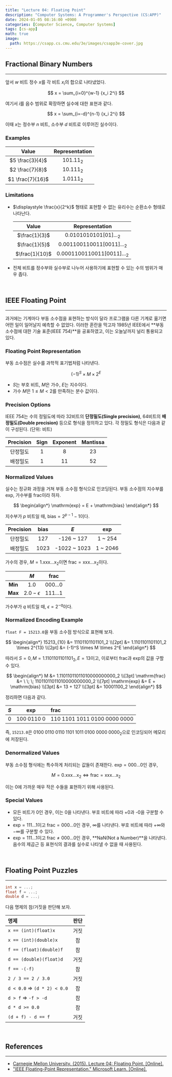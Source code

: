 ```yaml
---
title: "Lecture 04: Floating Point"
description: "Computer Systems: A Programmer's Perspective (CS:APP)"
date: 2024-01-05 08:16:00 +0900
categories: [Computer Science, Computer Systems]
tags: [cs-app]
math: true
image:
  path: https://csapp.cs.cmu.edu/3e/images/csapp3e-cover.jpg
---
```


## Fractional Binary Numbers

---

앞서 $w$ 비트 정수 $x$를 각 비트 $x_i$의 합으로 나타냈었다.

$$
x = \sum_{i=0}^{w-1} {x_i 2^i}
$$

여기서 $i$를 음수 범위로 확장하면 실수에 대한 표현과 같다.

$$
x = \sum_{i=-d}^{n-1} {x_i 2^i}
$$

이때 $x$는 정수부 $n$ 비트, 소수부 $d$ 비트로 이루어진 실수이다.

### Examples

|      Value       | Representation |
| :--------------: | :------------: |
| $5 \frac{3}{4}$  |   $101.11_2$   |
| $2 \frac{7}{8}$  |   $10.111_2$   |
| $1 \frac{7}{16}$ |   $1.0111_2$   |

### Limitations

- $\displaystyle \frac{x}{2^k}$ 형태로 표현할 수 없는 유리수는 순환소수 형태로 나타난다.

  |     Value      |        Representation        |
  | :------------: | :--------------------------: |
  | $\frac{1}{3}$  |   $0.0101010101[01]..._2$    |
  | $\frac{1}{5}$  | $0.001100110011[0011]..._2$  |
  | $\frac{1}{10}$ | $0.0001100110011[0011]..._2$ |

- 전체 비트를 정수부와 실수부로 나누어 사용하기에 표현할 수 있는 수의 범위가 매우 좁다.

<br>

## IEEE Floating Point

---

과거에는 기계마다 부동 소수점을 표현하는 방식이 달라 프로그램을 다른 기계로 옮기면 어떤 일이 일어날지 예측할 수 없었다. 이러한 혼란을 막고자 1985년 IEEE에서 **부동 소수점에 대한 기술 표준(IEEE 754)**을 공표하였고, 이는 오늘날까지 널리 통용되고 있다.

### Floating Point Representation

부동 소수점은 실수를 과학적 표기법처럼 나타낸다.

$$
(-1)^S \times M \times 2^E
$$

- $S$는 부호 비트, $M$은 가수, $E$는 지수이다.
- 가수 $M$은 $1 \leq M < 2$를 만족하는 분수 값이다.

### Precision Options

IEEE 754는 수의 정밀도에 따라 32비트의 **단정밀도(Single precision)**, 64비트의 **배정밀도(Double precision)** 등으로 형식을 정의하고 있다. 각 정밀도 형식은 다음과 같이 구성된다. (단위: 비트)

| Precision | Sign | Exponent | Mantissa |
| :-------: | :--: | :------: | :------: |
| 단정밀도  |  1   |    8     |    23    |
| 배정밀도  |  1   |    11    |    52    |

### Normalized Values

실수는 정규화 과정을 거쳐 부동 소수점 형식으로 인코딩된다. 부동 소수점의 지수부를 $\mathrm{exp}$, 가수부를 $\mathrm{frac}$이라 하자.

$$
\begin{align*}
\mathrm{exp} = E + \mathrm{bias}
\end{align*}
$$

지수부가 $p$ 비트일 때, $\mathrm{bias} = 2^{p-1} - 1$이다.

| Precision | $\mathrm{bias}$ |     $E$      | $\mathrm{exp}$ |
| :-------: | :-------------: | :----------: | :------------: |
| 단정밀도  |       127       |  -126 ~ 127  |    1 ~ 254     |
| 배정밀도  |      1023       | -1022 ~ 1023 |    1 ~ 2046    |

가수의 경우, $M = 1.\mathrm{xxx...x}_2$이면 $\mathrm{frac} = \mathrm{xxx...x}_2$이다.

|         |       $M$        | $\mathrm{frac}$ |
| :-----: | :--------------: | :-------------: |
| **Min** |      $1.0$       |    $000...0$    |
| **Max** | $2.0 - \epsilon$ |    $111...1$    |

가수부가 $q$ 비트일 때, $\epsilon = 2^{-q}$이다.

### Normalized Encoding Example

`float F = 15213.0`을 부동 소수점 방식으로 표현해 보자.

$$
\begin{align*}
15213_{10} &= 11101101101101_2 \\[2pt]
&= 1.1101101101101_2 \times 2^{13} \\[2pt]
&= (-1)^S \times M \times 2^E
\end{align*}
$$

따라서 $S = 0, \, M = 1.1101101101101_2, \, E = 13$이고, 이로부터 $\mathrm{frac}$과 $\mathrm{exp}$의 값을 구할 수 있다.

$$
\begin{align*}
M &= 1.11011011011010000000000_2 \\[3pt]
\mathrm{frac} &= \ \; \; 11011011011010000000000_2 \\[7pt]
\mathrm{exp} &= E + \mathrm{bias} \\[3pt]
&= 13 + 127 \\[3pt]
&= 10001100_2
\end{align*}
$$

정리하면 다음과 같다.

| $S$ |   $\mathrm{exp}$   | $\mathrm{frac}$                               |
| --: | :----------------: | :-------------------------------------------- |
| $0$ | $100 \; 0110 \; 0$ | $110 \; 1101 \; 1011 \; 0100 \; 0000 \; 0000$ |

즉, `15213.0`은 $0100 \; 0110 \; 0110 \; 1101 \; 1011 \; 0100 \; 0000 \;0000_2$으로 인코딩되어 메모리에 저장된다.

### Denormalized Values

부동 소수점 형식에는 특수하게 처리되는 값들이 존재한다. $\mathrm{exp} = 000...0$인 경우,

$$
M = 0.\mathrm{xxx...x}_2 \iff \mathrm{frac} = \mathrm{xxx...x}_2
$$

이는 0에 가까운 매우 작은 수들을 표현하기 위해 사용된다.

### Special Values

- 모든 비트가 0인 경우, 이는 0을 나타낸다. 부호 비트에 따라 +0과 -0을 구분할 수 있다.
- $\mathrm{exp} = 111...1$이고 $\mathrm{frac} = 000...0$인 경우, $\infty$를 나타낸다. 부호 비트에 따라 $+\infty$와 $-\infty$를 구분할 수 있다.
- $\mathrm{exp} = 111...1$이고 $\mathrm{frac} \neq 000...0$인 경우, **NaN(Not a Number)**을 나타낸다. 음수의 제곱근 등 표현식의 결과를 실수로 나타낼 수 없을 때 사용된다.

<br>

## Floating Point Puzzles

---

```c
int x = ...;
float f = ...;
double d = ...;
```

다음 명제의 참/거짓을 판단해 보자.

| 명제                                    | 판단 |
| :-------------------------------------- | :--: |
| `x == (int)(float)x`                    | 거짓 |
| `x == (int)(double)x`                   |  참  |
| `f == (float)(double)f`                 |  참  |
| `d == (double)(float)d`                 | 거짓 |
| `f == -(-f)`                            |  참  |
| `2 / 3 == 2 / 3.0`                      | 거짓 |
| `d < 0.0` $\Rightarrow$ `(d * 2) < 0.0` |  참  |
| `d > f` $\Rightarrow$ `-f > -d`         |  참  |
| `d * d >= 0.0`                          |  참  |
| `(d + f) - d == f`                      | 거짓 |

<br>

## References

---

- [Carnegie Mellon University. (2015). Lecture 04: Floating Point. [Online].](https://scs.hosted.panopto.com/Panopto/Pages/Viewer.aspx?id=8dd08ed5-7688-4b34-937f-201b909f61c7)
- ["IEEE Floating-Point Representation." Microsoft Learn. [Online].](https://learn.microsoft.com/en-us/cpp/build/ieee-floating-point-representation?view=msvc-170)
